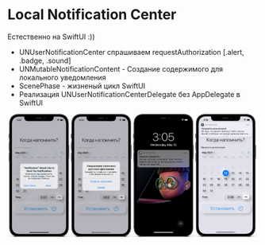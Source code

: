 # Local Notification Center
Естественно на SwiftUI :))

- UNUserNotificationCenter спрашиваем requestAuthorization [.alert, .badge, .sound]
- UNMutableNotificationContent - Создание содержимого для локального уведомления
- ScenePhase - жизненый цикл SwiftUI
- Реализация UNUserNotificationCenterDelegate без AppDelegate в SwiftUI

<img src="https://github.com/ihValery/Notification/blob/main/Notification.png?raw=true"></a>
